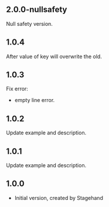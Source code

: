 ## 2.0.0-nullsafety

Null safety version.

## 1.0.4

After value of key will overwrite the old.

## 1.0.3

Fix error:

- empty line error.

## 1.0.2

Update example and description.

## 1.0.1

Update example and description.

## 1.0.0

- Initial version, created by Stagehand
